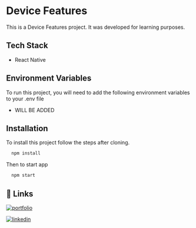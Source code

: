 # Device Features

This is a Device Features project. It was developed for learning purposes.

## Tech Stack

- React Native

## Environment Variables

To run this project, you will need to add the following environment variables to your .env file

- WILL BE ADDED

## Installation

To install this project follow the steps after cloning.

```bash
  npm install
```

Then to start app

```bash
  npm start
```

## 🔗 Links

[![portfolio](https://img.shields.io/badge/my_portfolio-000?style=for-the-badge&logo=ko-fi&logoColor=white)](https://mammimia.github.io/portfolio/)

[![linkedin](https://img.shields.io/badge/linkedin-0A66C2?style=for-the-badge&logo=linkedin&logoColor=white)](https://www.linkedin.com/in/muhammed-ali-aydin/)
